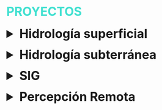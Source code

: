 # <span style="color: turquoise; font-size: 2rem; text-transform: uppercase;">Proyectos</span>

<style>
  details {
    margin-top: 1rem;
  }
  summary {
    font-size: 2rem; /* Tamaño de fuente de los títulos */
    font-weight: bold;
  }
  details p, details h2 {
    font-size: 1rem; /* Tamaño de fuente del contenido */
  }
</style>

<details>
  <summary>Hidrología superficial</summary>
  
  ## Proyecto 1: Gestor de Tareas
  El proyecto "Gestor de Tareas" es una aplicación web desarrollada como parte de un proyecto personal. El objetivo principal del proyecto es ayudar a los usuarios a organizar y gestionar sus tareas diarias de manera eficiente.

  Para desarrollar este proyecto, utilicé tecnologías como HTML, CSS, JavaScript y React. La aplicación permite a los usuarios agregar, editar y eliminar tareas, así como marcar tareas como completadas. Uno de los mayores desafíos fue implementar la funcionalidad de arrastrar y soltar para reordenar las tareas, lo cual superé utilizando la biblioteca react-beautiful-dnd.

  El proyecto ha tenido un impacto positivo en mi organización personal y ha recibido buenos comentarios de otros usuarios. Aprendí mucho sobre el manejo de estados en React y la implementación de funcionalidades interactivas. En el futuro, me gustaría añadir la funcionalidad de sincronización con Google Calendar y notificaciones.

  ![Proyecto 1](path/to/your/project1.jpg)

  [Ver PDF del Proyecto 1](pdf/project1.pdf)
</details>

<details>
  <summary>Hidrología subterránea</summary>
  
  ## Proyecto 2: Analizador de Sentimientos
  El proyecto "Analizador de Sentimientos" es un proyecto académico desarrollado como parte de mi curso de Ciencias de Datos. El objetivo del proyecto es analizar los sentimientos expresados en tweets sobre un tema específico.

  Para este proyecto, utilicé Python y bibliotecas como Pandas, NLTK y Scikit-learn. El analizador de sentimientos extrae tweets utilizando la API de Twitter, realiza preprocesamiento de texto y clasifica los tweets en positivos, negativos o neutrales. Uno de los desafíos fue manejar la gran cantidad de datos y optimizar los algoritmos de clasificación, lo cual logré implementando técnicas de reducción de dimensionalidad.

  El proyecto proporcionó valiosas ideas sobre la opinión pública en tiempo real y fue bien recibido por mi profesor y compañeros. Aprendí a trabajar con grandes volúmenes de datos y a aplicar técnicas de procesamiento de lenguaje natural. Planeo mejorar el modelo de clasificación utilizando técnicas de aprendizaje profundo en el futuro.

  ![Proyecto 2](path/to/your/project2.jpg)

  [Ver PDF del Proyecto 2](pdf/project2.pdf)
</details>

<details>
  <summary>SIG</summary>
  
  ## Proyecto 3: Sistema de Gestión de Inventarios
  El proyecto "Sistema de Gestión de Inventarios" es una aplicación desarrollada para una pequeña empresa como parte de un proyecto profesional. El objetivo del proyecto es ayudar a la empresa a gestionar su inventario de manera más eficiente.

  Desarrollé este proyecto utilizando tecnologías como PHP, MySQL y Bootstrap. La aplicación permite a los usuarios agregar, editar y eliminar productos del inventario, generar informes y recibir alertas cuando el stock está bajo. Uno de los desafíos fue asegurar la integridad de los datos y proporcionar una interfaz de usuario intuitiva, lo cual logré implementando validaciones y siguiendo principios de diseño centrado en el usuario.

  El proyecto mejoró significativamente la eficiencia de la gestión de inventarios de la empresa y redujo los errores humanos. Aprendí sobre la importancia de las validaciones y la experiencia del usuario en aplicaciones empresariales. Los próximos pasos incluyen la integración de un módulo de facturación y la implementación de un sistema de autenticación más robusto.

  ![Proyecto 3](path/to/your/project3.jpg)

  [Ver PDF del Proyecto 3](pdf/project3.pdf)
</details>

<details>
  <summary>Percepción Remota</summary>
  
  <!-- Aquí puedes agregar más proyectos relacionados con Percepción Remota -->
</details>
